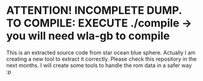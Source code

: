 # ATTENTION! INCOMPLETE DUMP. TO COMPILE: EXECUTE ./compile -> you will need wla-gb to compile
This is an extracted source code from star ocean blue sphere. Actually I am creating a new tool to extract it correctly.
Please check this repository in the next months. I will create some tools to handle the rom data in a safer way :p
